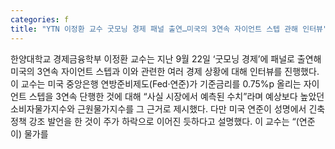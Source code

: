```yaml
---
categories: f
title: "YTN 이정환 교수 굿모닝 경제 패널 출연…미국의 3연속 자이언트 스텝 관해 인터뷰"
---
```

한양대학교 경제금융학부 이정환 교수는 지난 9월 22일  ‘굿모닝 경제’에 패널로 출연해 미국의 3연속 자이언트 스텝과 이와 관련한 여러 경제 상황에 대해 인터뷰를 진행했다.이 교수는 미국 중앙은행 연방준비제도(Fed·연준)가 기준금리를 0.75%p 올리는 자이언트 스텝을 3연속 단행한 것에 대해 “사실 시장에서 예측된 수치”라며 예상보다 높았던 소비자물가지수와 근원물가지수를 그 근거로 제시했다. 다만 미국 연준이 성명에서 긴축정책 강조 발언을 한 것이 주가 하락으로 이어진 듯하다고 설명했다. 이 교수는 “(연준이) 물가를
